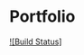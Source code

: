 # Portfolio

[![Build Status]](https://github.com/janisringli/portfolio/actions/workflows/deploy.yml/badge.svg?branch=main)
